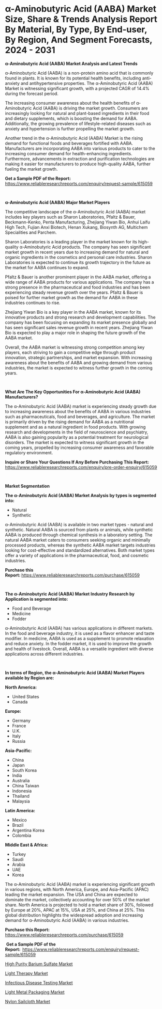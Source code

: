 <p><h1>α-Aminobutyric Acid (AABA) Market Size, Share & Trends Analysis Report By Material, By Type, By End-user, By Region, And Segment Forecasts, 2024 - 2031</h1></p><p><strong>α-Aminobutyric Acid (AABA) Market Analysis and Latest Trends</strong></p>
<p><p>α-Aminobutyric Acid (AABA) is a non-protein amino acid that is commonly found in plants. It is known for its potential health benefits, including anti-anxiety and antihypertensive properties. The α-Aminobutyric Acid (AABA) Market is witnessing significant growth, with a projected CAGR of 14.4% during the forecast period.</p><p>The increasing consumer awareness about the health benefits of α-Aminobutyric Acid (AABA) is driving the market growth. Consumers are increasingly looking for natural and plant-based ingredients in their food and dietary supplements, which is boosting the demand for AABA. Additionally, the growing prevalence of lifestyle-related diseases such as anxiety and hypertension is further propelling the market growth.</p><p>Another trend in the α-Aminobutyric Acid (AABA) Market is the rising demand for functional foods and beverages fortified with AABA. Manufacturers are incorporating AABA into various products to cater to the increasing consumer demand for health-enhancing ingredients. Furthermore, advancements in extraction and purification technologies are making it easier for manufacturers to produce high-quality AABA, further fueling the market growth.</p></p>
<p><strong>Get a Sample PDF of the Report:&nbsp;</strong> <a href="https://www.reliableresearchreports.com/enquiry/request-sample/615059">https://www.reliableresearchreports.com/enquiry/request-sample/615059</a></p>
<p>&nbsp;</p>
<p><strong>α-Aminobutyric Acid (AABA) Major Market Players</strong></p>
<p><p>The competitive landscape of the α-Aminobutyric Acid (AABA) market includes key players such as Sharon Laboratories, Pfaltz & Bauer, Beckmann-Kenko, Penta Manufacturing, Zhejiang Yiwan Bio, Anhui Laifu High Tech, Fujian Anxi Biotech, Henan Xukang, Biosynth AG, Multichem Specialities and Parchem. </p><p>Sharon Laboratories is a leading player in the market known for its high-quality α-Aminobutyric Acid products. The company has seen significant market growth in recent years due to increasing demand for natural and organic ingredients in the cosmetics and personal care industries. Sharon Laboratories is expected to continue its growth trajectory in the future as the market for AABA continues to expand.</p><p>Pfaltz & Bauer is another prominent player in the AABA market, offering a wide range of AABA products for various applications. The company has a strong presence in the pharmaceutical and food industries and has been experiencing steady revenue growth over the years. Pfaltz & Bauer is poised for further market growth as the demand for AABA in these industries continues to rise.</p><p>Zhejiang Yiwan Bio is a key player in the AABA market, known for its innovative products and strong research and development capabilities. The company has been focusing on expanding its market presence globally and has seen significant sales revenue growth in recent years. Zhejiang Yiwan Bio is expected to play a major role in shaping the future growth of the AABA market.</p><p>Overall, the AABA market is witnessing strong competition among key players, each striving to gain a competitive edge through product innovation, strategic partnerships, and market expansion. With increasing awareness about the benefits of AABA and growing demand from various industries, the market is expected to witness further growth in the coming years.</p></p>
<p>&nbsp;</p>
<p><strong>What Are The Key Opportunities For α-Aminobutyric Acid (AABA) Manufacturers?</strong></p>
<p><p>The α-Aminobutyric Acid (AABA) market is experiencing steady growth due to increasing awareness about the benefits of AABA in various industries such as pharmaceuticals, food and beverages, and agriculture. The market is primarily driven by the rising demand for AABA as a nutritional supplement and as a natural ingredient in food products. With growing research and developments in the field of neuroscience and psychiatry, AABA is also gaining popularity as a potential treatment for neurological disorders. The market is expected to witness significant growth in the coming years, propelled by increasing consumer awareness and favorable regulatory environment.</p></p>
<p><strong>Inquire or Share Your Questions If Any Before Purchasing This Report:</strong> <a href="https://www.reliableresearchreports.com/enquiry/pre-order-enquiry/615059">https://www.reliableresearchreports.com/enquiry/pre-order-enquiry/615059</a></p>
<p>&nbsp;</p>
<p><strong>Market Segmentation</strong></p>
<p><strong>The α-Aminobutyric Acid (AABA) Market Analysis by types is segmented into:</strong></p>
<p><ul><li>Natural</li><li>Synthetic</li></ul></p>
<p><p>α-Aminobutyric Acid (AABA) is available in two market types - natural and synthetic. Natural AABA is sourced from plants or animals, while synthetic AABA is produced through chemical synthesis in a laboratory setting. The natural AABA market caters to consumers seeking organic and minimally processed products, whereas the synthetic AABA market targets industries looking for cost-effective and standardized alternatives. Both market types offer a variety of applications in the pharmaceutical, food, and cosmetic industries.</p></p>
<p><strong>Purchase this Report:&nbsp;</strong><a href="https://www.reliableresearchreports.com/purchase/615059">https://www.reliableresearchreports.com/purchase/615059</a></p>
<p>&nbsp;</p>
<p><strong>The α-Aminobutyric Acid (AABA) Market Industry Research by Application is segmented into:</strong></p>
<p><ul><li>Food and Beverage</li><li>Medicine</li><li>Fodder</li></ul></p>
<p><p>α-Aminobutyric Acid (AABA) has various applications in different markets. In the food and beverage industry, it is used as a flavor enhancer and taste modifier. In medicine, AABA is used as a supplement to promote relaxation and reduce anxiety. In the fodder market, it is used to improve the growth and health of livestock. Overall, AABA is a versatile ingredient with diverse applications across different industries.</p></p>
<p>&nbsp;</p>
<p><strong>In terms of Region, the α-Aminobutyric Acid (AABA) Market Players available by Region are:</strong></p>
<p>
    <p> <strong> North America: </strong>
        <ul>
            <li>United States</li>
            <li>Canada</li>
        </ul>
        </p> 
    <p> <strong> Europe: </strong>
        <ul>
            <li>Germany</li>
            <li>France</li>
            <li>U.K.</li>
            <li>Italy</li>
            <li>Russia</li>
        </ul>
        </p> 
    <p> <strong> Asia-Pacific: </strong>
        <ul>
            <li>China</li>
            <li>Japan</li>
            <li>South Korea</li>
            <li>India</li>
            <li>Australia</li>
            <li>China Taiwan</li>
            <li>Indonesia</li>
            <li>Thailand</li>
            <li>Malaysia</li>
        </ul>
        </p> 
    <p> <strong> Latin America: </strong>
        <ul>
            <li>Mexico</li>
            <li>Brazil</li>
            <li>Argentina Korea</li>
            <li>Colombia</li>
        </ul>
        </p> 
    <p> <strong> Middle East & Africa: </strong>
        <ul>
            <li>Turkey</li>
            <li>Saudi</li>
            <li>Arabia</li>
            <li>UAE</li>
            <li>Korea</li>
        </ul>
    </p>
    </p>
<p><p>The α-Aminobutyric Acid (AABA) market is experiencing significant growth in various regions, with North America, Europe, and Asia-Pacific (APAC) leading the market expansion. The USA and China are expected to dominate the market, collectively accounting for over 50% of the market share. North America is projected to hold a market share of 30%, followed by Europe at 20%, APAC at 15%, USA at 25%, and China at 25%. This global distribution highlights the widespread adoption and increasing demand for α-Aminobutyric Acid (AABA) in various industries.</p></p>
<p><strong>Purchase this Report: </strong><a href="https://www.reliableresearchreports.com/purchase/615059">https://www.reliableresearchreports.com/purchase/615059</a></p>
<p>&nbsp;<strong>Get a Sample PDF of the Report:&nbsp;&nbsp;</strong><a href="https://www.reliableresearchreports.com/enquiry/request-sample/615059">https://www.reliableresearchreports.com/enquiry/request-sample/615059</a></p>
<p><strong></strong></p>
<p><p><a href="https://github.com/CliffMedina6/Market-Research-Report-List-3/blob/main/high-purity-barium-sulfate-market.md">High Purity Barium Sulfate Market</a></p><p><a href="https://medium.com/@marcellakin2023/light-therapy-market-comprehensive-assessment-by-type-application-and-geography-89cc53066ccc">Light Therapy Market</a></p><p><a href="https://medium.com/@joycelucas56/infectious-disease-testing-market-analysis-and-sze-forecasted-for-period-from-2024-to-2031-ee115e438c9f">Infectious Disease Testing Market</a></p><p><a href="https://medium.com/@marcellakin2023/light-metal-packaging-market-size-and-market-trends-complete-industry-overview-2024-to-2031-bbc859a424ef">Light Metal Packaging Market</a></p><p><a href="https://github.com/Sinjinluong3e0awx2m195k76/Market-Research-Report-List-1/blob/main/nylon-sailcloth-market.md">Nylon Sailcloth Market</a></p></p>